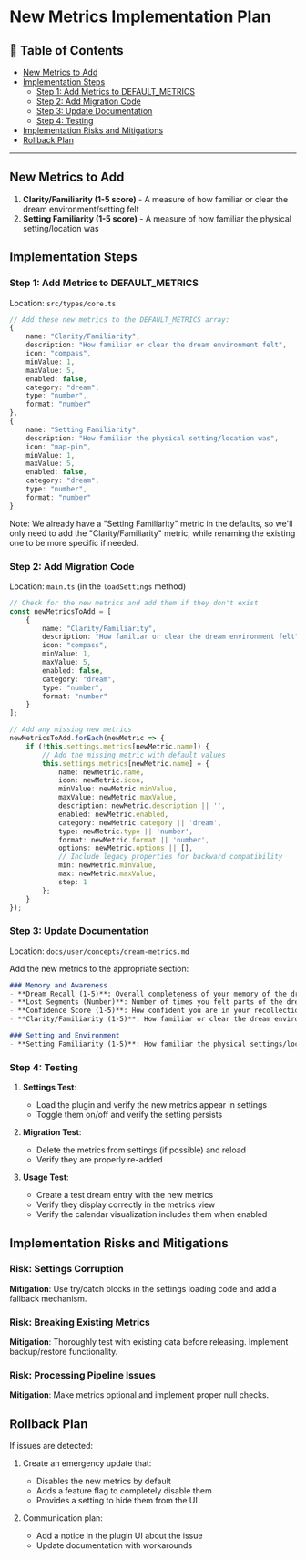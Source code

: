 # New Metrics Implementation Plan

## 📑 Table of Contents

- [New Metrics to Add](#new-metrics-to-add)
- [Implementation Steps](#implementation-steps)
  - [Step 1: Add Metrics to DEFAULT_METRICS](#step-1-add-metrics-to-default_metrics)
  - [Step 2: Add Migration Code](#step-2-add-migration-code)
  - [Step 3: Update Documentation](#step-3-update-documentation)
  - [Step 4: Testing](#step-4-testing)
- [Implementation Risks and Mitigations](#implementation-risks-and-mitigations)
- [Rollback Plan](#rollback-plan)

---

## New Metrics to Add

1. **Clarity/Familiarity (1-5 score)** - A measure of how familiar or clear the dream environment/setting felt
2. **Setting Familiarity (1-5 score)** - A measure of how familiar the physical setting/location was

## Implementation Steps

### Step 1: Add Metrics to DEFAULT_METRICS

Location: `src/types/core.ts`

```typescript
// Add these new metrics to the DEFAULT_METRICS array:
{
    name: "Clarity/Familiarity",
    description: "How familiar or clear the dream environment felt",
    icon: "compass",
    minValue: 1,
    maxValue: 5,
    enabled: false,
    category: "dream",
    type: "number",
    format: "number"
},
{
    name: "Setting Familiarity",
    description: "How familiar the physical setting/location was",
    icon: "map-pin",
    minValue: 1,
    maxValue: 5,
    enabled: false,
    category: "dream",
    type: "number",
    format: "number"
}
```

Note: We already have a "Setting Familiarity" metric in the defaults, so we'll only need to add the "Clarity/Familiarity" metric, while renaming the existing one to be more specific if needed.

### Step 2: Add Migration Code

Location: `main.ts` (in the `loadSettings` method)

```typescript
// Check for the new metrics and add them if they don't exist
const newMetricsToAdd = [
    {
        name: "Clarity/Familiarity",
        description: "How familiar or clear the dream environment felt",
        icon: "compass",
        minValue: 1,
        maxValue: 5,
        enabled: false,
        category: "dream",
        type: "number",
        format: "number"
    }
];

// Add any missing new metrics
newMetricsToAdd.forEach(newMetric => {
    if (!this.settings.metrics[newMetric.name]) {
        // Add the missing metric with default values
        this.settings.metrics[newMetric.name] = {
            name: newMetric.name,
            icon: newMetric.icon,
            minValue: newMetric.minValue,
            maxValue: newMetric.maxValue,
            description: newMetric.description || '',
            enabled: newMetric.enabled,
            category: newMetric.category || 'dream',
            type: newMetric.type || 'number',
            format: newMetric.format || 'number',
            options: newMetric.options || [],
            // Include legacy properties for backward compatibility
            min: newMetric.minValue,
            max: newMetric.maxValue,
            step: 1
        };
    }
});
```

### Step 3: Update Documentation

Location: `docs/user/concepts/dream-metrics.md`

Add the new metrics to the appropriate section:

```markdown
### Memory and Awareness
- **Dream Recall (1-5)**: Overall completeness of your memory of the dream
- **Lost Segments (Number)**: Number of times you felt parts of the dream were forgotten
- **Confidence Score (1-5)**: How confident you are in your recollection
- **Clarity/Familiarity (1-5)**: How familiar or clear the dream environment felt

### Setting and Environment
- **Setting Familiarity (1-5)**: How familiar the physical settings/locations were from waking life
```

### Step 4: Testing

1. **Settings Test**:
   - Load the plugin and verify the new metrics appear in settings
   - Toggle them on/off and verify the setting persists

2. **Migration Test**:
   - Delete the metrics from settings (if possible) and reload
   - Verify they are properly re-added

3. **Usage Test**:
   - Create a test dream entry with the new metrics
   - Verify they display correctly in the metrics view
   - Verify the calendar visualization includes them when enabled

## Implementation Risks and Mitigations

### Risk: Settings Corruption
**Mitigation**: Use try/catch blocks in the settings loading code and add a fallback mechanism.

### Risk: Breaking Existing Metrics
**Mitigation**: Thoroughly test with existing data before releasing. Implement backup/restore functionality.

### Risk: Processing Pipeline Issues 
**Mitigation**: Make metrics optional and implement proper null checks.

## Rollback Plan

If issues are detected:

1. Create an emergency update that:
   - Disables the new metrics by default
   - Adds a feature flag to completely disable them
   - Provides a setting to hide them from the UI

2. Communication plan:
   - Add a notice in the plugin UI about the issue
   - Update documentation with workarounds 